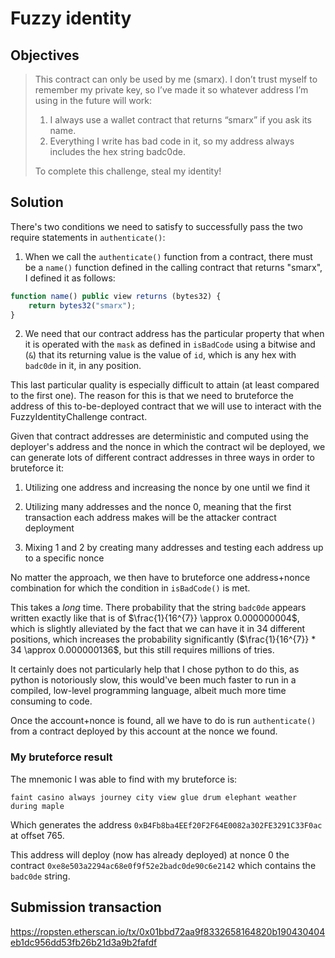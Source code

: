 # Fuzzy identity

## Objectives

>This contract can only be used by me (smarx). I don’t trust myself to remember my private key, so I’ve made it so whatever address I’m using in the future will work:
>
>1. I always use a wallet contract that returns “smarx” if you ask its name.
>2. Everything I write has bad code in it, so my address always includes the hex string badc0de.
>
>To complete this challenge, steal my identity!

## Solution

There's two conditions we need to satisfy to successfully pass the two require statements in `authenticate()`:

1. When we call the `authenticate()` function from a contract, there must be a `name()` function defined in the calling contract that returns "smarx", I defined it as follows:

```js
function name() public view returns (bytes32) {
    return bytes32("smarx");
}
```

2. We need that our contract address has the particular property that when it is operated with the `mask` as defined in `isBadCode` using a bitwise and (`&`) that its returning value is the value of `id`, which is any hex with `badc0de` in it, in any position. 

This last particular quality is especially difficult to attain (at least compared to the first one). The reason for this is that we need to bruteforce the address of this to-be-deployed contract that we will use to interact with the FuzzyIdentityChallenge contract.

Given that contract addresses are deterministic and computed using the deployer's address and the nonce in which the contract wil be deployed, we can generate lots of different contract addresses in three ways in order to bruteforce it:

1. Utilizing one address and increasing the nonce by one until we find it

2. Utilizing many addresses and the nonce 0, meaning that the first transaction each address makes will be the attacker contract deployment

3. Mixing 1 and 2 by creating many addresses and testing each address up to a specific nonce

No matter the approach, we then have to bruteforce one address+nonce combination for which the condition in `isBadCode()` is met.

This takes a _long_ time. There probability that the string `badc0de` appears written exactly like that is of $\frac{1}{16^{7}} \approx 0.000000004$, which is slightly alleviated by the fact that we can have it in 34 different positions, which increases the probability significantly ($\frac{1}{16^{7}} * 34 \approx 0.000000136$, but this still requires millions of tries.

It certainly does not particularly help that I chose python to do this, as python is notoriously slow, this would've been much faster to run in a compiled, low-level programming language, albeit much more time consuming to code.

Once the account+nonce is found, all we have to do is run `authenticate()` from a contract deployed by this account at the nonce we found.

### My bruteforce result

The mnemonic I was able to find with my bruteforce is:

```
faint casino always journey city view glue drum elephant weather during maple
```

Which generates the address `0xB4Fb8ba4EEf20F2F64E0082a302FE3291C33F0ac` at offset 765.

This address will deploy (now has already deployed) at nonce 0 the contract `0xe8e503a2294ac68e0f9f52e2badc0de90c6e2142` which contains the `badc0de` string.

## Submission transaction

https://ropsten.etherscan.io/tx/0x01bbd72aa9f8332658164820b190430404eb1dc956dd53fb26b21d3a9b2fafdf
